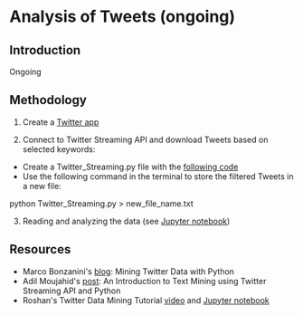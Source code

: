 # Analysis of Tweets (ongoing)

## Introduction
Ongoing

## Methodology
1. Create a [Twitter app](https://apps.twitter.com/)

2. Connect to Twitter Streaming API and download Tweets based on selected keywords:
- Create a Twitter_Streaming.py file with the [following code](https://github.com/domptail/Twitter-Analysis/edit/master/Twitter_Streaming.py)
- Use the following command in the terminal to store the filtered Tweets in a new file:

python Twitter_Streaming.py > new_file_name.txt

3. Reading and analyzing the data (see [Jupyter notebook]())

## Resources
- Marco Bonzanini's [blog](https://marcobonzanini.com/2015/03/02/mining-twitter-data-with-python-part-1/): Mining Twitter Data with Python
- Adil Moujahid's [post](http://adilmoujahid.com/posts/2014/07/twitter-analytics/): An Introduction to Text Mining using Twitter Streaming API and Python
- Roshan's Twitter Data Mining Tutorial [video](https://www.youtube.com/watch?v=Kc97hIYrNro&index=6&list=PLRJx8WOUx5XcH_mf1od-vT4WGF0R7GJL4) and [Jupyter notebook](http://nbviewer.jupyter.org/github/twistedhardware/mltutorial/blob/master/notebooks/data-mining/6.%20Twitter%20Streaming%20API.ipynb)


